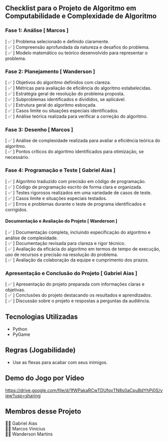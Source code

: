 

## Checklist para o Projeto de Algoritmo em Computabilidade e Complexidade de Algoritmo

### Fase 1: Análise [ Marcos ] 

[ ✅ ] Problema selecionado e definido claramente.  
[ ✅ ]  Compreensão aprofundada da natureza e desafios do problema.  
[ ✅ ] Modelo matemático ou teórico desenvolvido para representar o problema.  

### Fase 2: Planejamento [ Wanderson ] 

 [ ✅ ] Objetivos do algoritmo definidos com clareza.  
 [ ✅ ] Métricas para avaliação de eficiência do algoritmo estabelecidas.  
 [ ✅ ] Estratégia geral de resolução do problema proposta.  
 [ ✅ ] Subproblemas identificados e divididos, se aplicável.  
 [ ✅ ] Estrutura geral do algoritmo esboçada.  
 [ ✅ ] Casos limite ou situações especiais identificados.  
 [ ✅ ] Análise teórica realizada para verificar a correção do algoritmo.  
 
 ### Fase 3: Desenho [ Marcos ] 

 [ ✅ ] Análise de complexidade realizada para avaliar a eficiência teórica do algoritmo.  
 [ ✅ ] Pontos críticos do algoritmo identificados para otimização, se necessário.  

### Fase 4: Programação e Teste [ Gabriel Aias ] 

[ ✅ ] Algoritmo traduzido com precisão em código de programação.  
[ ✅ ] Código de programação escrito de forma clara e organizada.  
[ ✅ ]  Testes rigorosos realizados em uma variedade de casos de teste.  
[ ✅ ] Casos limite e situações especiais testados.  
[ ✅ ] Erros e problemas durante o teste de programa identificados e corrigidos.  

#### Documentação e Avaliação do Projeto [ Wanderson ] 

 [ ✅ ] Documentação completa, incluindo especificação do algoritmo e análise de complexidade.  
 [ ✅ ] Documentação revisada para clareza e rigor técnico.  
 [ ✅ ] Avaliação da eficácia do algoritmo em termos de tempo de execução, uso de recursos e precisão na resolução do problema.  
 [ ✅ ] Avaliação da colaboração da equipe e cumprimento dos prazos.

### Apresentação e Conclusão do Projeto [ Gabriel Aias ] 
[ ✅ ] Apresentação do projeto preparada com informações claras e objetivas.  
[ ✅ ] Conclusões do projeto destacando os resultados e aprendizados.  
[ ✅ ] Discussão sobre o projeto e respostas a perguntas da audiência.

## Tecnologias Utilizadas
- Python
- PyGame

## Regras (Jogabilidade)
- Use as flexas para acabar com seus inimigos.

## Demo do Jogo por Vídeo
https://drive.google.com/file/d/1fWPakaRCwTDUfqvTN8s0aCpuBdYhPj0S/view?usp=sharing

## Membros desse Projeto
🙎‍♂ Gabriel Aias  
🙎‍♂ Marcos Vinicius  
🙎‍♂ Wanderson Martins  
